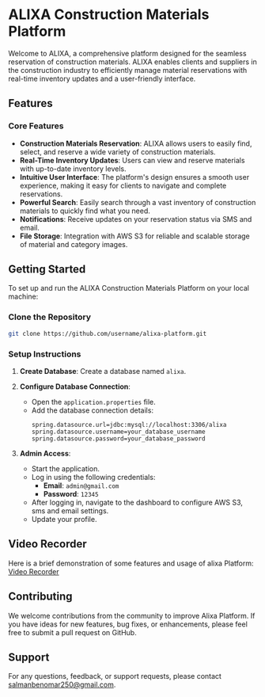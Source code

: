 # ALIXA Construction Materials Platform

Welcome to ALIXA, a comprehensive platform designed for the seamless reservation of construction materials. ALIXA enables clients and suppliers in the construction industry to efficiently manage material reservations with real-time inventory updates and a user-friendly interface.

## Features

### Core Features
- **Construction Materials Reservation**: ALIXA allows users to easily find, select, and reserve a wide variety of construction materials.
- **Real-Time Inventory Updates**: Users can view and reserve materials with up-to-date inventory levels.
- **Intuitive User Interface**: The platform's design ensures a smooth user experience, making it easy for clients to navigate and complete reservations.
- **Powerful Search**: Easily search through a vast inventory of construction materials to quickly find what you need.
- **Notifications**: Receive updates on your reservation status via SMS and email.
- **File Storage**: Integration with AWS S3 for reliable and scalable storage of material and category images.

## Getting Started

To set up and run the ALIXA Construction Materials Platform on your local machine:

### Clone the Repository
```bash
git clone https://github.com/username/alixa-platform.git
```

### Setup Instructions

1. **Create Database**: Create a database named `alixa`.

2. **Configure Database Connection**: 
   - Open the `application.properties` file.
   - Add the database connection details:
     ```properties
     spring.datasource.url=jdbc:mysql://localhost:3306/alixa
     spring.datasource.username=your_database_username
     spring.datasource.password=your_database_password
     ```

3. **Admin Access**:
   - Start the application.
   - Log in using the following credentials:
     - **Email**: `admin@gmail.com`
     - **Password**: `12345`
   - After logging in, navigate to the dashboard to configure AWS S3, sms  and email settings.
   - Update your profile.


## Video Recorder
Here is a brief demonstration of some features and usage of alixa Platform: [Video Recorder](https://drive.google.com/file/d/1UA9tGgSDFkRSw4hV5Il03rH9Tgq-YPpB/view?usp=sharing)

## Contributing
We welcome contributions from the community to improve Alixa Platform. If you have ideas for new features, bug fixes, or enhancements, please feel free to submit a pull request on GitHub.

## Support
For any questions, feedback, or support requests, please contact salmanbenomar250@gmail.com.
